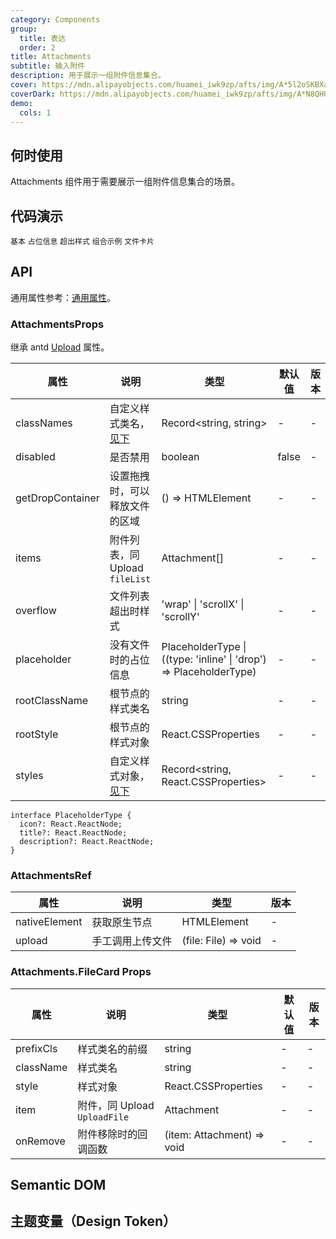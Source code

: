 ```yaml
---
category: Components
group:
  title: 表达
  order: 2
title: Attachments
subtitle: 输入附件
description: 用于展示一组附件信息集合。
cover: https://mdn.alipayobjects.com/huamei_iwk9zp/afts/img/A*5l2oSKBXatAAAAAAAAAAAAAADgCCAQ/original
coverDark: https://mdn.alipayobjects.com/huamei_iwk9zp/afts/img/A*N8QHQJhgfbEAAAAAAAAAAAAADgCCAQ/original
demo:
  cols: 1
---
```


## 何时使用

Attachments 组件用于需要展示一组附件信息集合的场景。

## 代码演示

<!-- prettier-ignore -->
<code src="./demo/basic.tsx">基本</code>
<code src="./demo/placeholder.tsx">占位信息</code>
<code src="./demo/overflow.tsx">超出样式</code>
<code src="./demo/with-sender.tsx">组合示例</code>
<code src="./demo/files.tsx">文件卡片</code>

## API

通用属性参考：[通用属性](/docs/react/common-props)。

### AttachmentsProps

继承 antd [Upload](https://ant.design/components/upload) 属性。

| 属性 | 说明 | 类型 | 默认值 | 版本 |
| --- | --- | --- | --- | --- |
| classNames | 自定义样式类名，[见下](#semantic-dom) | Record<string, string> | - | - |
| disabled | 是否禁用 | boolean | false | - |
| getDropContainer | 设置拖拽时，可以释放文件的区域 | () => HTMLElement | - | - |
| items | 附件列表，同 Upload `fileList` | Attachment[] | - | - |
| overflow | 文件列表超出时样式 | 'wrap' \| 'scrollX' \| 'scrollY' | - | - |
| placeholder | 没有文件时的占位信息 | PlaceholderType \| ((type: 'inline' \| 'drop') => PlaceholderType) | - | - |
| rootClassName | 根节点的样式类名 | string | - | - |
| rootStyle | 根节点的样式对象 | React.CSSProperties | - | - |
| styles | 自定义样式对象，[见下](#semantic-dom) | Record<string, React.CSSProperties> | - | - |

```tsx | pure
interface PlaceholderType {
  icon?: React.ReactNode;
  title?: React.ReactNode;
  description?: React.ReactNode;
}
```

### AttachmentsRef

| 属性          | 说明             | 类型                 | 版本 |
| ------------- | ---------------- | -------------------- | ---- |
| nativeElement | 获取原生节点     | HTMLElement          | -    |
| upload        | 手工调用上传文件 | (file: File) => void | -    |

### Attachments.FileCard Props

| 属性      | 说明                         | 类型                       | 默认值 | 版本 |
| --------- | ---------------------------- | -------------------------- | ------ | ---- |
| prefixCls | 样式类名的前缀               | string                     | -      | -    |
| className | 样式类名                     | string                     | -      | -    |
| style     | 样式对象                     | React.CSSProperties        | -      | -    |
| item      | 附件，同 Upload `UploadFile` | Attachment                 | -      | -    |
| onRemove  | 附件移除时的回调函数         | (item: Attachment) => void | -      | -    |

## Semantic DOM

<code src="./demo/_semantic.tsx" simplify="true"></code>

## 主题变量（Design Token）

<ComponentTokenTable component="Attachments"></ComponentTokenTable>
